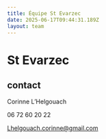 ```yaml
---
title: Équipe St Evarzec 
date: 2025-06-17T09:44:31.189Z
layout: team
---
```


# St Evarzec 



## contact 

Corinne L’Helgouach

06 72 60 20 22

Lhelgouach.corinne@gmail.com

